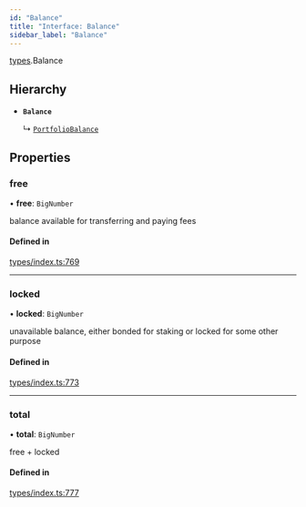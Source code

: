 ```yaml
---
id: "Balance"
title: "Interface: Balance"
sidebar_label: "Balance"
---
```


[types](../../../modules/Types/Types.md).Balance

## Hierarchy

- **`Balance`**

  ↳ [`PortfolioBalance`](../../API/Entities/Portfolio/Types/PortfolioBalance/PortfolioBalance.md)

## Properties

### free

• **free**: `BigNumber`

balance available for transferring and paying fees

#### Defined in

[types/index.ts:769](https://github.com/PolymeshAssociation/polymesh-sdk/blob/968f8d70c/src/types/index.ts#L769)

___

### locked

• **locked**: `BigNumber`

unavailable balance, either bonded for staking or locked for some other purpose

#### Defined in

[types/index.ts:773](https://github.com/PolymeshAssociation/polymesh-sdk/blob/968f8d70c/src/types/index.ts#L773)

___

### total

• **total**: `BigNumber`

free + locked

#### Defined in

[types/index.ts:777](https://github.com/PolymeshAssociation/polymesh-sdk/blob/968f8d70c/src/types/index.ts#L777)
